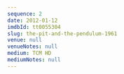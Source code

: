```yaml
---
sequence: 2
date: 2012-01-12
imdbId: tt0055304
slug: the-pit-and-the-pendulum-1961
venue: null
venueNotes: null
medium: TCM HD
mediumNotes: null
---
```


